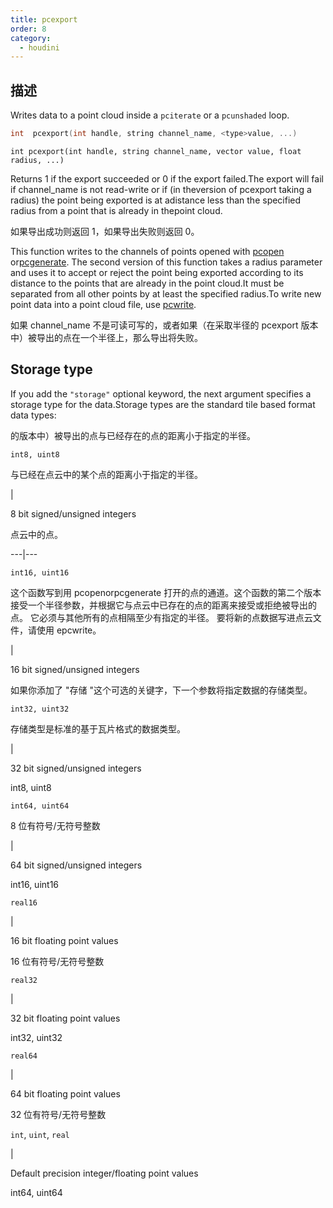 ```yaml
---
title: pcexport
order: 8
category:
  - houdini
---
```

    
## 描述

Writes data to a point cloud inside a `pciterate` or a `pcunshaded` loop.

```c
int  pcexport(int handle, string channel_name, <type>value, ...)
```

`int pcexport(int handle, string channel_name, vector value, float radius, ...)`

Returns 1 if the export succeeded or 0 if the export failed.The export will
fail if channel_name is not read-write or if (in theversion of pcexport taking
a radius) the point being exported is at adistance less than the specified
radius from a point that is already in thepoint cloud.

如果导出成功则返回 1，如果导出失败则返回 0。

This function writes to the channels of points opened with
[pcopen](pcopen.html "Returns a handle to a point cloud file.")
or[pcgenerate](pcgenerate.html "Generates a point cloud."). The second version
of this function takes a radius parameter and uses it to accept or reject the
point being exported according to its distance to the points that are already
in the point cloud.It must be separated from all other points by at least the
specified radius.To write new point data into a point cloud file, use
[pcwrite](pcwrite.html "Writes data to a point cloud file.").

如果 channel_name 不是可读可写的，或者如果（在采取半径的 pcexport 版本中）被导出的点在一个半径上，那么导出将失败。

## Storage type

If you add the `"storage"` optional keyword, the next argument specifies a
storage type for the data.Storage types are the standard tile based format
data types:

的版本中）被导出的点与已经存在的点的距离小于指定的半径。

`int8, uint8`

与已经在点云中的某个点的距离小于指定的半径。

|

8 bit signed/unsigned integers

点云中的点。

---|---

`int16, uint16`

这个函数写到用 pcopenorpcgenerate 打开的点的通道。这个函数的第二个版本接受一个半径参数，并根据它与点云中已存在的点的距离来接受或拒绝被导出的点。
它必须与其他所有的点相隔至少有指定的半径。 要将新的点数据写进点云文件，请使用 epcwrite。

|

16 bit signed/unsigned integers

如果你添加了 "存储 "这个可选的关键字，下一个参数将指定数据的存储类型。

`int32, uint32`

存储类型是标准的基于瓦片格式的数据类型。

|

32 bit signed/unsigned integers

int8, uint8

`int64, uint64`

8 位有符号/无符号整数

|

64 bit signed/unsigned integers

int16, uint16

`real16`

|

16 bit floating point values

16 位有符号/无符号整数

`real32`

|

32 bit floating point values

int32, uint32

`real64`

|

64 bit floating point values

32 位有符号/无符号整数

`int`, `uint`, `real`

|

Default precision integer/floating point values

int64, uint64
